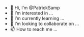- 👋 Hi, I’m @PatrickSamp
- 👀 I’m interested in ...
- 🌱 I’m currently learning ...
- 💞️ I’m looking to collaborate on ...
- 📫 How to reach me ...

<!---
PatrickSamp/PatrickSamp is a ✨ special ✨ repository because its `README.md` (this file) appears on your GitHub profile.
You can click the Preview link to take a look at your changes.
--->
